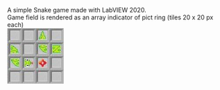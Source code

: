 A simple Snake game made with LabVIEW 2020.<br>
Game field is rendered as an array indicator of pict ring (tiles 20 x 20 px each)<br>
![Game display screenshot](Documentation/Snake_display_example1.jpg)
